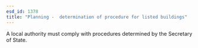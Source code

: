 ```yaml
---
esd_id: 1378
title: "Planning -  determination of procedure for listed buildings"
---
```


A local authority must comply with procedures determined by the Secretary of State.

